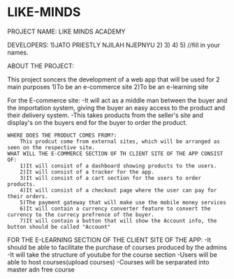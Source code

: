 # LIKE-MINDS
PROJECT NAME: LIKE MINDS ACADEMY

DEVELOPERS:
1)JATO PRIESTLY NJILAH NJEPNYU
2)
3)
4)
5)
//fill in your names.

ABOUT THE PROJECT:

This project soncers the development of a web app that will be used for 2 main purposes
1)To be an e-commerce site
2)To be an e-learning site

For the E-commerce site:
    -It will act as a middle man between the buyer and the importation system, giving the buyer an easy access to the product and their delivery system. 
    -This takes products from the seller's site and display's on the buyers end for the buyer to order the product.

    WHERE DOES THE PRODUCT COMES FROM?:
        This prodcut come from external sites, which will be arranged as seen on the respective site.
    WHAT WILL THE E-COMMERCE SECTION OF TH CLIENT SITE OF THE APP CONSIST OF:
        1)It will consist of a dashboard showing products to the users.
        2)It will consist of a tracker for the app.
        3)It will consist of a cart section for the users to order products.
        4)It will consist of a checkout page where the user can pay for their orders.
        5)The payment gateway that will make use the mobile money services
        6)It will contain a currency converter feature to convert the currency to the currecy prefrence of the buyer.
        7)It will contain a button that will show the Account info, the button should be called "Account"
FOR THE E-LEARNING SECTION OF THE CLIENT SITE OF THE APP:
    -It should be able to facilitate the purchase of courses produced by the admins
    -It will take the structure of youtube for the course section
    -Users will be able to host courses(upload courses)
    -Courses will be serparated into master adn free course
    





















































































































































































































































































































































































































































































































































































































































































































































































































































































































































































































































































































































































































































































































































































































































































































































































































































































































































































































































































































































































































































































































































































































































































































































































































































































































































































































































































































































































































































































































































































































































































































































































































































































































































































































































































































































































































































































































































































































































































































































































































































































































































































































































































































































































































































































































































































































































































































































































































































































































































































































































































































































































































































































































































































































































































































































































































































































































































































































































































































































































































































































































































































































































































































































































































































































































































































































































































































































































































































































































































































































































































































































































































































































































































































































































































































































































































































































































































































































































































































































































































































































































































































































































































































































































































































































































































































































































































































































































































































































































































































































































































































































































































































































































































































































































































































































































































































































































































































































































































































































































































































































































































































































































































































































































































































































































































































































































































































































































































































































































































































































































































































































































































































































































































































































































































































































































































































































































































































































































































































































































































































































































































































































































































































































































































































































































































































































































































































































































































































































































































































































































































































































































































































































































































































































































































































































































































































































































































































































































































































































































































































































































































































































































































































































































































































































































































































































































































































































































































































































































































































































































































































































































































































































































































































































































































































































































































































































































































































































































































































































































































































































































































































































































































































































































































































































































































































































































































































































































































































































































































































































































































































































































































































































































































































































































































































































































































































































































































































































































































































































































































































































































































































































































































































































































































































































































































































































































































































































































































































































































































































































































































































































































































































































































































































































































































































































































































































































































































































































































































































































































































































































































































































































































































































































































































































































































































































































































































































































































































































































































































































































































































































































































































































































































































































































































































































































































































































































































































































































































































































    

